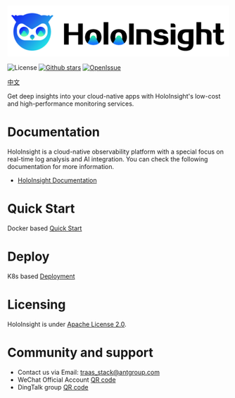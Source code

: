 <p align="center">
  <img src="./docs/logo/HoloInsight%20LOGO-02.png" alt="HoloInsight">
</p>

![License](https://img.shields.io/badge/license-Apache--2.0-green.svg)
[![Github stars](https://img.shields.io/github/stars/traas-stack/holoinsight?style=flat-square])](https://github.com/traas-stack/holoinsight)
[![OpenIssue](https://img.shields.io/github/issues/traas-stack/holoinsight)](https://github.com/traas-stack/holoinsight/issues)

[中文](./README-CN.md)

Get deep insights into your cloud-native apps with HoloInsight's low-cost and high-performance monitoring services.

# Documentation
HoloInsight is a cloud-native observability platform with a special focus on real-time log analysis and AI integration. You can check the following documentation for more information.
* [HoloInsight Documentation](https://traas-stack.github.io/holoinsight-docs/)

# Quick Start
Docker based [Quick Start](https://traas-stack.github.io/holoinsight-docs/introduction/quick-start.html)

# Deploy
K8s based [Deployment](https://traas-stack.github.io/holoinsight-docs/operations/deployment/k8s.html)

# Licensing
HoloInsight is under [Apache License 2.0](https://github.com/traas-stack/holoinsight/blob/main/LICENSE).

# Community and support
- Contact us via Email: traas_stack@antgroup.com
- WeChat Official Account [QR code](https://github.com/traas-stack/community/blob/main/holoinsight/contact-us/wechat-qrcode.jpg)
- DingTalk group [QR code](https://github.com/traas-stack/community/blob/main/holoinsight/contact-us/dingtalk-qrcode.jpg)
